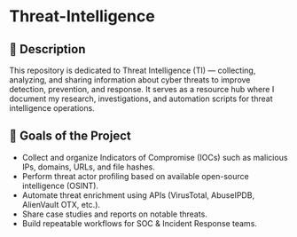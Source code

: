 # Threat-Intelligence
## 📌 Description

This repository is dedicated to Threat Intelligence (TI) — collecting, analyzing, and sharing information about cyber threats to improve detection, prevention, and response. It serves as a resource hub where I document my research, investigations, and automation scripts for threat intelligence operations.

## 🎯 Goals of the Project
- Collect and organize Indicators of Compromise (IOCs) such as malicious IPs, domains, URLs, and file hashes.
- Perform threat actor profiling based on available open-source intelligence (OSINT).
- Automate threat enrichment using APIs (VirusTotal, AbuseIPDB, AlienVault OTX, etc.).
- Share case studies and reports on notable threats.
- Build repeatable workflows for SOC & Incident Response teams.
